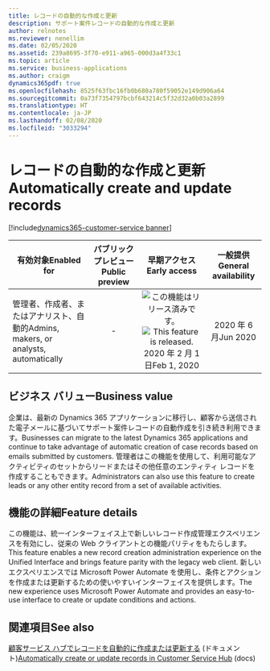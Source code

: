 ```yaml
---
title: レコードの自動的な作成と更新
description: サポート案件レコードの自動的な作成と更新
author: relnotes
ms.reviewer: nenellim
ms.date: 02/05/2020
ms.assetid: 239a8695-3f70-e911-a965-000d3a4f33c1
ms.topic: article
ms.service: business-applications
ms.author: craigm
dynamics365pdf: true
ms.openlocfilehash: 8525f63fbc16fb0b680a780f59052e149d906a64
ms.sourcegitcommit: 0a73f7354797bcbf643214c5f32d32a0b03a2899
ms.translationtype: HT
ms.contentlocale: ja-JP
ms.lasthandoff: 02/08/2020
ms.locfileid: "3033294"
---
```

# <a name="automatically-create-and-update-records"></a><span data-ttu-id="46daf-103">レコードの自動的な作成と更新</span><span class="sxs-lookup"><span data-stu-id="46daf-103">Automatically create and update records</span></span>
[!include[dynamics365-customer-service banner](../includes/dynamics365-customer-service.md)]

| <span data-ttu-id="46daf-104">有効対象</span><span class="sxs-lookup"><span data-stu-id="46daf-104">Enabled for</span></span>    |  <span data-ttu-id="46daf-105">パブリック プレビュー</span><span class="sxs-lookup"><span data-stu-id="46daf-105">Public preview</span></span> | <span data-ttu-id="46daf-106">早期アクセス</span><span class="sxs-lookup"><span data-stu-id="46daf-106">Early access</span></span> | <span data-ttu-id="46daf-107">一般提供</span><span class="sxs-lookup"><span data-stu-id="46daf-107">General availability</span></span> | 
| ---------- | :----------: |:----------: |:----------: |
|<span data-ttu-id="46daf-108">管理者、作成者、またはアナリスト、自動的</span><span class="sxs-lookup"><span data-stu-id="46daf-108">Admins, makers, or analysts, automatically</span></span>|-|<span data-ttu-id="46daf-109">![この機能はリリース済みです。](/dynamics365-release-plan/media/green-checkmark.png "この機能はリリース済みです。")</span><span class="sxs-lookup"><span data-stu-id="46daf-109">![This feature is released.](/dynamics365-release-plan/media/green-checkmark.png "This feature is released.")</span></span> <span data-ttu-id="46daf-110">2020 年 2 月 1 日</span><span class="sxs-lookup"><span data-stu-id="46daf-110">Feb 1, 2020</span></span>| <span data-ttu-id="46daf-111">2020 年 6 月</span><span class="sxs-lookup"><span data-stu-id="46daf-111">Jun 2020</span></span>|


## <a name="business-value"></a><span data-ttu-id="46daf-112">ビジネス バリュー</span><span class="sxs-lookup"><span data-stu-id="46daf-112">Business value</span></span>
<!-- bv start -->
<span data-ttu-id="46daf-113">企業は、最新の Dynamics 365 アプリケーションに移行し、顧客から送信された電子メールに基づいてサポート案件レコードの自動作成を引き続き利用できます。</span><span class="sxs-lookup"><span data-stu-id="46daf-113">Businesses can migrate to the latest Dynamics 365 applications and continue to take advantage of automatic creation of case records based on emails submitted by customers.</span></span> <span data-ttu-id="46daf-114">管理者はこの機能を使用して、利用可能なアクティビティのセットからリードまたはその他任意のエンティティ レコードを作成することもできます。</span><span class="sxs-lookup"><span data-stu-id="46daf-114">Administrators can also use this feature to create leads or any other entity record from a set of available activities.</span></span>
<!-- bv end -->



## <a name="feature-details"></a><span data-ttu-id="46daf-115">機能の詳細</span><span class="sxs-lookup"><span data-stu-id="46daf-115">Feature details</span></span>
<!--feature detail start -->
<span data-ttu-id="46daf-116">この機能は、統一インターフェイス上で新しいレコード作成管理エクスペリエンスを有効にし、従来の Web クライアントとの機能パリティをもたらします。</span><span class="sxs-lookup"><span data-stu-id="46daf-116">This feature enables a new record creation administration experience on the Unified Interface and brings feature parity with the legacy web client.</span></span> <span data-ttu-id="46daf-117">新しいエクスペリエンスでは Microsoft Power Automate を使用し、条件とアクションを作成または更新するための使いやすいインターフェイスを提供します。</span><span class="sxs-lookup"><span data-stu-id="46daf-117">The new experience uses Microsoft Power Automate and provides an easy-to-use interface to create or update conditions and actions.</span></span>
<!--feature detail end -->










## <a name="see-also"></a><span data-ttu-id="46daf-118">関連項目</span><span class="sxs-lookup"><span data-stu-id="46daf-118">See also</span></span>

<span data-ttu-id="46daf-119">[顧客サービス ハブでレコードを自動的に作成または更新する](https://docs.microsoft.com/dynamics365/customer-service/automatically-create-update-records) (ドキュメント)</span><span class="sxs-lookup"><span data-stu-id="46daf-119">[Automatically create or update records in Customer Service Hub](https://docs.microsoft.com/dynamics365/customer-service/automatically-create-update-records) (docs)</span></span>
